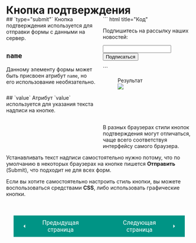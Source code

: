 #  Кнопка подтверждения

<div style="display:flex;margin-top:-20px;" markdown>
<div style="flex:1;margin-right:20px;width:40%;" markdown>
## `type="submit"`
Кнопка подтверждения используется для отправки формы с данными на сервер.

## `name` 
Данному элементу формы может быть присвоен атрибут `name`, но его использование необязательно.

</div>
<div style="flex:1;width:60%;" markdown>
``` html title="Код"
<form action="https://www.primer.ru/podpiska.php">
    <p>Подпишитесь на рассылку наших новостей:</p>
    <input type="text" name="email" />
    <input type="submit" name="subscribe"
    value="Подписаться" />
</form>
```

<figure><figcaption>Результат</figcaption><img src="/sitetest/assets/images/formconfirm.png"></figure></div></div>

<div style="display:flex;" markdown>
<div style="flex:1;margin-right:20px;width:50%;" markdown>
## `value`
Атрибут `value` используется для указания текста надписи на кнопке.

</div>
<div style="flex:1;margin-top:80px;width:50%;" markdown>
В разных браузерах стили кнопок подтверждения могут отличаться, чаще всего соответствуя интерфейсу самого браузера.

</div></div>

Устанавливать текст надписи самостоятельно нужно потому, что по умолчанию в некоторых браузерах на кнопке пишется **Отправить** (Submit), что подходит не для всех форм.

Если вы хотите самостоятельно настроить стиль кнопки, вы можете воспользоваться средствами **CSS**, либо использовать графические кнопки.

<div style="display: flex; justify-content: space-between; padding: 20px; margin-top:30px;"><button class="custom-button" style="background-color: rgb(0, 148, 133); color: white; font-family: 'Roboto', sans-serif; border: none; cursor: pointer; padding: 10px 20px; font-size: 16px; display: flex; align-items: center;" onclick="window.location.href='/sitetest/html/forms/upload'"><svg xmlns="http://www.w3.org/2000/svg" viewBox="0 0 24 24" style="fill: white; width: 20px; height: 20px;"><path d="M15 18l-6-6 6-6" /></svg><span style="margin: 0 10px;">Предыдущая страница</span></button><button class="custom-button" style="background-color: rgb(0, 148, 133); color: white; font-family: 'Roboto', sans-serif; border: none; cursor: pointer; padding: 10px 20px; font-size: 16px; display: flex; align-items: center;" onclick="window.location.href='/sitetest/html/forms/grafic'"><span style="margin: 0 10px;">Следующая страница</span><svg xmlns="http://www.w3.org/2000/svg" viewBox="0 0 24 24" style="fill: white; width: 20px; height: 20px;"><path d="M9 18l6-6-6-6" /></svg></button></div>
